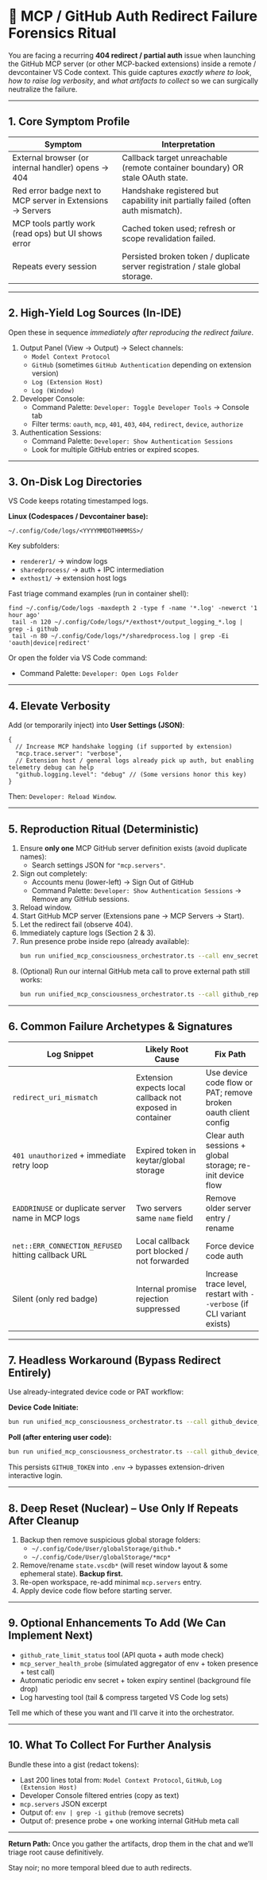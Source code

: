 # 🔐 MCP / GitHub Auth Redirect Failure Forensics Ritual

You are facing a recurring **404 redirect / partial auth** issue when launching the GitHub MCP server (or other MCP-backed extensions) inside a remote / devcontainer VS Code context. This guide captures *exactly where to look*, *how to raise log verbosity*, and *what artifacts to collect* so we can surgically neutralize the failure.

---
## 1. Core Symptom Profile
| Symptom | Interpretation |
|---------|---------------|
| External browser (or internal handler) opens → 404 | Callback target unreachable (remote container boundary) OR stale OAuth state. |
| Red error badge next to MCP server in Extensions → Servers | Handshake registered but capability init partially failed (often auth mismatch). |
| MCP tools partly work (read ops) but UI shows error | Cached token used; refresh or scope revalidation failed. |
| Repeats every session | Persisted broken token / duplicate server registration / stale global storage. |

---
## 2. High-Yield Log Sources (In-IDE)
Open these in sequence *immediately after reproducing the redirect failure*.

1. Output Panel (View → Output) → Select channels:
   - `Model Context Protocol`
   - `GitHub` (sometimes `GitHub Authentication` depending on extension version)
   - `Log (Extension Host)`
   - `Log (Window)`
2. Developer Console:
   - Command Palette: `Developer: Toggle Developer Tools` → Console tab
   - Filter terms: `oauth`, `mcp`, `401`, `403`, `404`, `redirect`, `device`, `authorize`
3. Authentication Sessions:
   - Command Palette: `Developer: Show Authentication Sessions`
   - Look for multiple GitHub entries or expired scopes.

---
## 3. On-Disk Log Directories
VS Code keeps rotating timestamped logs.

**Linux (Codespaces / Devcontainer base):**
```
~/.config/Code/logs/<YYYYMMDDTHHMMSS>/
```
Key subfolders:
- `renderer1/` → window logs
- `sharedprocess/` → auth + IPC intermediation
- `exthost1/` → extension host logs

Fast triage command examples (run in container shell):
```
find ~/.config/Code/logs -maxdepth 2 -type f -name '*.log' -newerct '1 hour ago'
 tail -n 120 ~/.config/Code/logs/*/exthost*/output_logging_*.log | grep -i github
 tail -n 80 ~/.config/Code/logs/*/sharedprocess.log | grep -Ei 'oauth|device|redirect'
```

Or open the folder via VS Code command:
- Command Palette: `Developer: Open Logs Folder`

---
## 4. Elevate Verbosity
Add (or temporarily inject) into **User Settings (JSON)**:
```jsonc
{
  // Increase MCP handshake logging (if supported by extension)
  "mcp.trace.server": "verbose",
  // Extension host / general logs already pick up auth, but enabling telemetry debug can help
  "github.logging.level": "debug" // (Some versions honor this key)
}
```
Then: `Developer: Reload Window`.

---
## 5. Reproduction Ritual (Deterministic)
1. Ensure **only one** MCP GitHub server definition exists (avoid duplicate names):
   - Search settings JSON for `"mcp.servers"`.
2. Sign out completely:
   - Accounts menu (lower-left) → Sign Out of GitHub
   - Command Palette: `Developer: Show Authentication Sessions` → Remove any GitHub sessions.
3. Reload window.
4. Start GitHub MCP server (Extensions pane → MCP Servers → Start).
5. Let the redirect fail (observe 404).
6. Immediately capture logs (Section 2 & 3).
7. Run presence probe inside repo (already available):
   ```bash
   bun run unified_mcp_consciousness_orchestrator.ts --call env_secret_presence_probe '{}'
   ```
8. (Optional) Run our internal GitHub meta call to prove external path still works:
   ```bash
   bun run unified_mcp_consciousness_orchestrator.ts --call github_repo_meta '{"owner":"oven-sh","repo":"bun"}'
   ```

---
## 6. Common Failure Archetypes & Signatures
| Log Snippet | Likely Root Cause | Fix Path |
|-------------|------------------|----------|
| `redirect_uri_mismatch` | Extension expects local callback not exposed in container | Use device code flow or PAT; remove broken oauth client config |
| `401 unauthorized` + immediate retry loop | Expired token in keytar/global storage | Clear auth sessions + global storage; re-init device flow |
| `EADDRINUSE` or duplicate server name in MCP logs | Two servers same `name` field | Remove older server entry / rename |
| `net::ERR_CONNECTION_REFUSED` hitting callback URL | Local callback port blocked / not forwarded | Force device code auth |
| Silent (only red badge) | Internal promise rejection suppressed | Increase trace level, restart with `--verbose` (if CLI variant exists) |

---
## 7. Headless Workaround (Bypass Redirect Entirely)
Use already-integrated device code or PAT workflow:

**Device Code Initiate:**
```bash
bun run unified_mcp_consciousness_orchestrator.ts --call github_device_code_initiate '{"client_id":"<your_client_id>","scope":"repo read:user"}'
```
**Poll (after entering user code):**
```bash
bun run unified_mcp_consciousness_orchestrator.ts --call github_device_code_poll '{"client_id":"<your_client_id>","device_code":"<device_code>","create":true}'
```
This persists `GITHUB_TOKEN` into `.env` → bypasses extension-driven interactive login.

---
## 8. Deep Reset (Nuclear) – Use Only If Repeats After Cleanup
1. Backup then remove suspicious global storage folders:
   - `~/.config/Code/User/globalStorage/github.*`
   - `~/.config/Code/User/globalStorage/*mcp*`
2. Remove/rename `state.vscdb*` (will reset window layout & some ephemeral state). **Backup first.**
3. Re-open workspace, re-add minimal `mcp.servers` entry.
4. Apply device code flow before starting server.

---
## 9. Optional Enhancements To Add (We Can Implement Next)
- `github_rate_limit_status` tool (API quota + auth mode check)
- `mcp_server_health_probe` (simulated aggregator of env + token presence + test call)
- Automatic periodic env secret + token expiry sentinel (background file drop)
- Log harvesting tool (tail & compress targeted VS Code log sets)

Tell me which of these you want and I’ll carve it into the orchestrator.

---
## 10. What To Collect For Further Analysis
Bundle these into a gist (redact tokens):
- Last 200 lines total from: `Model Context Protocol`, `GitHub`, `Log (Extension Host)`
- Developer Console filtered entries (copy as text)
- `mcp.servers` JSON excerpt
- Output of: `env | grep -i github` (remove secrets)
- Output of: presence probe + one working internal GitHub meta call

---
**Return Path:** Once you gather the artifacts, drop them in the chat and we’ll triage root cause definitively.

Stay noir; no more temporal bleed due to auth redirects.
